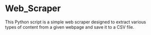 # Web_Scraper
This Python script is a simple web scraper designed to extract various types of content from a given webpage and save it to a CSV file. 
